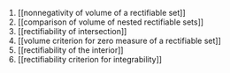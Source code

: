 1. [[nonnegativity of volume of a rectifiable set]]
2. [[comparison of volume of nested rectifiable sets]]
3. [[rectifiability of intersection]]
4. [[volume criterion for zero measure of a rectifiable set]]
5. [[rectifiability of the interior]]
6. [[rectifiability criterion for integrability]]